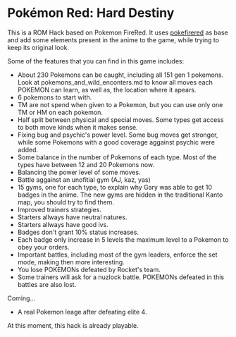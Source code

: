 # Pokémon Red: Hard Destiny

This is a ROM Hack based on Pokemon FireRed. It uses [pokefirered](https://github.com/pret/pokefirered) as base and add some elements present in the anime to the game, while trying to keep its original look.

Some of the features that you can find in this game includes:
* About 230 Pokemons can be caught, including all 151 gen 1 pokemons. Look at pokemons_and_wild_enconters.md to know all moves each POKEMON can learn, as well as, the location where it apears.
* 6 pokemons to start with.
* TM are not spend when given to a Pokemon, but you can use only one TM or HM on each pokemon.
* Half split between physical and special moves. Some types get access to both move kinds when it makes sense.
* Fixing bug and psychic's power level. Some bug moves get stronger, while some Pokemons with a good coverage aggainst psychic were added.
* Some balance in the number of Pokemons of each type. Most of the types have between 12 and 20 Pokemons now.
* Balancing the power level of some moves.
* Battle aggainst an unofitial gym (AJ, kaz, yas)
* 15 gyms, one for each type, to explain why Gary was able to get 10 badges in the anime. The new gyms are hidden in the traditional Kanto map, you should try to find them.
* Improved trainers strategies.
* Starters allways have neutral natures.
* Starters allways have good ivs.
* Badges don't grant 10% status increases.
* Each badge only increase in 5 levels the maximum level to a Pokemon to obey your orders.
* Important battles, including most of the gym leaders, enforce the set mode, making then more interesting.
* You lose POKEMONs defeated by Rocket's team.
* Some trainers will ask for a nuzlock battle. POKEMONs defeated in this battles are also lost.

Coming...
 * A real Pokemon leage after defeating elite 4.
 

At this moment, this hack is already playable.
